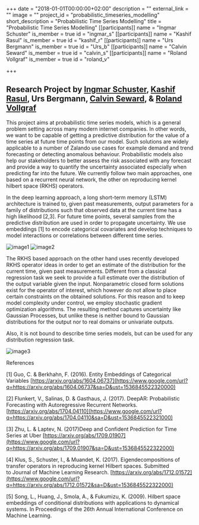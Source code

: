 +++
date = "2018-01-01T00:00:00+02:00"
description = ""
external_link = ""
image = ""
project_id = "probabilistic_timeseries_modelling"
short_description = "Probabilistic Time Series Modelling"
title = "Probabilistic Time Series Modelling"
[[participants]]
    name = "Ingmar Schuster"
    is_member = true
    id = "ingmar_s"
[[participants]]
    name = "Kashif Rasul"
    is_member = true
    id = "kashif_r"
[[participants]]
    name = "Urs Bergmann"
    is_member = true
    id = "Urs_b"
[[participants]]
    name = "Calvin Seward"
    is_member = true
    id = "calvin_s"
[[participants]]
    name = "Roland Vollgraf"
    is_member = true
    id = "roland_v"

+++

## Research Project by [Ingmar Schuster](/alumni/ingmar_s), [Kashif Rasul](/alumni/kashif_r), Urs Bergmann, [Calvin Seward](/member/calvin_s), & [Roland Vollgraf](/alumni/roland_v)

This project aims at probabilistic time series models, which is a general problem setting across many modern internet companies. In other words, we want to be capable of getting a predictive distribution for the value of a time series at future time points from our model. Such solutions are widely applicable to a number of Zalando use cases for example demand and trend forecasting or detecting anomalous behaviour. Probabilistic models also help our stakeholders to better assess the risk associated with any forecast and provide a way to quantify the uncertainty associated especially when predicting far into the future. We currently follow two main approaches, one based on a recurrent neural network, the other on reproducing kernel hilbert space (RKHS) operators.

In the deep learning approach, a long short-term memory (LSTM) architecture is trained to, given past measurements, output parameters for a family of distributions such that observed data at the current time has a high likelihood [2,3]. For future time points, several samples from the predictive distribution are used in order to propagate uncertainty. We use embeddings [1] to encode categorical covariates and develop techniques to model interactions or correlations between different time series.

![image1](img/image15.png) ![image2](img/image23.png)

The RKHS based approach on the other hand uses recently developed RKHS operator ideas in order to get an estimate of the distribution for the current time, given past measurements. Different from a classical regression task we seek to provide a full estimate over the distribution of the output variable given the input. Nonparametric closed form solutions exist for the operator of interest, which however do not allow to place certain constraints on the obtained solutions. For this reason and to keep model complexity under control, we employ stochastic gradient optimization algorithms. The resulting method captures uncertainty like Gaussian Processes, but unlike these is neither bound to Gaussian distributions for the output nor to real domains or univariate outputs.

Also, it is not bound to describe time series models, but can be used for any distribution regression task.

![image3](img/image3.png)

References

<span class="c5">[1]</span> <span class="c5">Guo, C. &</span><span class="c5"> </span><span class="c5">Berkhahn, F. (2016).</span> <span class="c5">Entity Embeddings of Categorical Variables</span> <span class="c6">[https://arxiv.org/abs/1604.06737](https://www.google.com/url?q=https://arxiv.org/abs/1604.06737&sa=D&ust=1536845522320000)</span>

<span class="c5">[</span>2] Flunkert, V., Salinas, D. & Gasthaus, <span class="c5">J. (2017).</span> <span class="c5">DeepAR: Probabilistic Forecasting with Autoregressive Recurrent Networks.</span> <span class="c6">[https://arxiv.org/abs/1704.04110](https://www.google.com/url?q=https://arxiv.org/abs/1704.04110&sa=D&ust=1536845522321000)</span>

<span class="c5">[3]</span> <span class="c5">Zhu, L. &</span><span class="c5"> </span><span class="c5">Laptev, N. (2017)</span><span class="c5">Deep and Confident Prediction for Time Series at Uber</span> <span class="c6">[https://arxiv.org/abs/1709.01907](https://www.google.com/url?q=https://arxiv.org/abs/1709.01907&sa=D&ust=1536845522322000)</span>

<span class="c5">[4] Klus, S., Schuster, I., & Muandet, K. (2017). Eigendecompositions of transfer operators in reproducing kernel Hilbert spaces.</span> <span class="c5">Submitted to</span><span class="c5 c1"> Journal of Machine Learning Research</span><span class="c5">.</span> <span class="c6">[https://arxiv.org/abs/1712.01572](https://www.google.com/url?q=https://arxiv.org/abs/1712.01572&sa=D&ust=1536845522322000)</span>

<span class="c5">[5]</span> Song, L., Huang, J., Smola, A., & Fukumizu, K. (2009). Hilbert space embeddings of conditional distributions with applications to dynamical systems. In <span class="c1">Proceedings of the 26th Annual International Conference on Machine Learning</span>.